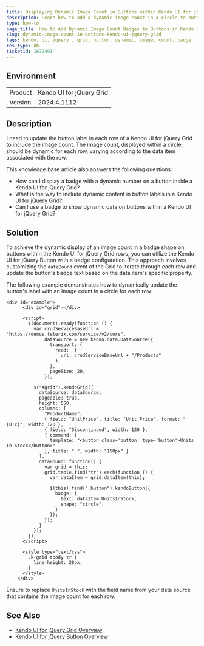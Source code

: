 ```yaml
---
title: Displaying Dynamic Image Count in Buttons within Kendo UI for jQuery Grid Rows
description: Learn how to add a dynamic image count in a circle to buttons in each row of a Kendo UI for jQuery Grid.
type: how-to
page_title: How to Add Dynamic Image Count Badges to Buttons in Kendo UI for jQuery Grid Rows
slug: dynamic-image-count-in-buttons-kendo-ui-jquery-grid
tags: kendo, ui, jquery , grid, button, dynamic, image, count, badge
res_type: kb
ticketid: 1672491
---
```


## Environment

<table>
<tbody>
<tr>
<td>Product</td>
<td>Kendo UI for jQuery Grid</td>
</tr>
<tr>
<td>Version</td>
<td>2024.4.1112</td>
</tr>
</tbody>
</table>

## Description

I need to update the button label in each row of a Kendo UI for jQuery Grid to include the image count. The image count, displayed within a circle, should be dynamic for each row, varying according to the data item associated with the row.

This knowledge base article also answers the following questions:
- How can I display a badge with a dynamic number on a button inside a Kendo UI for jQuery Grid?
- What is the way to include dynamic content in button labels in a Kendo UI for jQuery Grid?
- Can I use a badge to show dynamic data on buttons within a Kendo UI for jQuery Grid?

## Solution

To achieve the dynamic display of an image count in a badge shape on buttons within the Kendo UI for jQuery Grid rows, you can utilize the Kendo UI for jQuery Button with a badge configuration. This approach involves customizing the `dataBound` event of the Grid to iterate through each row and update the button's badge text based on the data item's specific property. 

The following example demonstrates how to dynamically update the button's label with an image count in a circle for each row:

```dojo
<div id="example">
      <div id="grid"></div>

      <script>
        $(document).ready(function () {
          var crudServiceBaseUrl = "https://demos.telerik.com/service/v2/core",
              dataSource = new kendo.data.DataSource({
                transport: {
                  read:  {
                    url: crudServiceBaseUrl + "/Products"
                  },
                },
                pageSize: 20,
              });

          $("#grid").kendoGrid({
            dataSource: dataSource,
            pageable: true,
            height: 550,
            columns: [
              "ProductName",
              { field: "UnitPrice", title: "Unit Price", format: "{0:c}", width: 120 },
              { field: "Discontinued", width: 120 },
              { command: { 
                template: "<button class='button' type='button'>Units In Stock</button>"
              }, title: " ", width: "150px" }
            ],
            dataBound: function() {
              var grid = this;
              grid.table.find("tr").each(function () {
                var dataItem = grid.dataItem(this);

                $(this).find(".button").kendoButton({
                  badge: {
                    text: dataItem.UnitsInStock,
                    shape: "circle",
                  }
                });
              });
            }
          });
        });
      </script>

      <style type="text/css">
        .k-grid tbody tr {
          line-height: 28px;
        }
      </style>
    </div>
```

Ensure to replace `UnitsInStock` with the field name from your data source that contains the image count for each row.

## See Also

- [Kendo UI for jQuery Grid Overview](https://docs.telerik.com/kendo-ui/controls/grid/overview)
- [Kendo UI for jQuery Button Overview](https://docs.telerik.com/kendo-ui/controls/button/overview)

